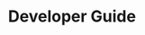 ---
id: developer-guide
url: metadata/python-net/developer-guide
title: Developer Guide
weight: 4
description: "Explains GroupDocs.Metadata for Python file to manipulate metadata is being consumed as metadata viewer for CRUD operations. It helps developers to read, write, edit and remove meta information from all popular document file formats"
keywords: GroupDocs.Metadata Developer Guide, GroupDocs.Metadata Python Developer Guide, GroupDocs.Metadata Developer Guide Python, Using GroupDocs.Metadata for Python, GroupDocs.Metadata for Python use cases
productName: GroupDocs.Metadata for Python via .Net
hideChildren: False
isMenuItemWithNoContent: True
---